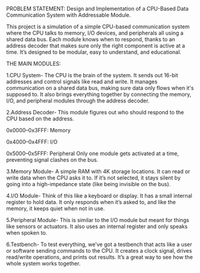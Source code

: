 PROBLEM STATEMENT: Design and Implementation of a CPU-Based Data Communication System with Addressable Module.

This project is a simulation of a simple CPU-based communication system where the CPU talks to memory, I/O devices, and peripherals all using a shared data bus. Each module knows when to respond, thanks to an address decoder that makes sure only the right component is active at a time. It’s designed to be modular, easy to understand, and educational.


THE MAIN MODULES:

1.CPU System-
The CPU is the brain of the system. It sends out 16-bit addresses and control signals like read and write. It manages communication on a shared data bus, making sure data only flows when it's supposed to. It also brings everything together by connecting the memory, I/O, and peripheral modules through the address decoder.


2.Address Decoder-
This module figures out who should respond to the CPU based on the address.

0x0000–0x3FFF: Memory

0x4000–0x4FFF: I/O

0x5000–0x5FFF: Peripheral
Only one module gets activated at a time, preventing signal clashes on the bus.


3.Memory Module-
A simple RAM with 4K storage locations. It can read or write data when the CPU asks it to. If it’s not selected, it stays silent by going into a high-impedance state (like being invisible on the bus).


4.I/O Module-
Think of this like a keyboard or display. It has a small internal register to hold data. It only responds when it’s asked to, and like the memory, it keeps quiet when not in use.


5.Peripheral Module-
This is similar to the I/O module but meant for things like sensors or actuators. It also uses an internal register and only speaks when spoken to.


6.Testbench-
To test everything, we’ve got a testbench that acts like a user or software sending commands to the CPU. It creates a clock signal, drives read/write operations, and prints out results. It’s a great way to see how the whole system works together.
